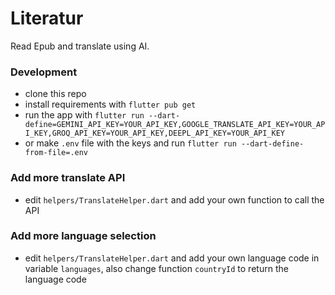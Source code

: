 # Literatur

Read Epub and translate using AI.

### Development
- clone this repo
- install requirements with `flutter pub get`
- run the app with `flutter run --dart-define=GEMINI_API_KEY=YOUR_API_KEY,GOOGLE_TRANSLATE_API_KEY=YOUR_API_KEY,GROQ_API_KEY=YOUR_API_KEY,DEEPL_API_KEY=YOUR_API_KEY` 
- or make `.env` file with the keys and run `flutter run --dart-define-from-file=.env`

### Add more translate API
- edit `helpers/TranslateHelper.dart` and add your own function to call the API

### Add more language selection
- edit `helpers/TranslateHelper.dart` and add your own language code in variable `languages`, also change function `countryId` to return the language code